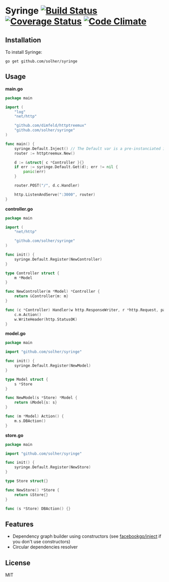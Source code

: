 # Syringe [![Build Status](https://travis-ci.org/solher/syringe.svg?branch=master)](https://travis-ci.org/solher/syringe) [![Coverage Status](https://coveralls.io/repos/solher/syringe/badge.svg?branch=master&service=github)](https://coveralls.io/github/solher/syringe?branch=master) [![Code Climate](https://codeclimate.com/github/solher/syringe/badges/gpa.svg)](https://codeclimate.com/github/solher/syringe)


## Installation

To install Syringe:

    go get github.com/solher/syringe

## Usage

**main.go**

```go
package main

import (
	"log"
	"net/http"

	"github.com/dimfeld/httptreemux"
	"github.com/solher/syringe"
)

func main() {
	syringe.Default.Inject() // The Default var is a pre-instanciated injector
	router := httptreemux.New()

	d := &struct{ c *Controller }{}
	if err := syringe.Default.Get(d); err != nil {
		panic(err)
	}

	router.POST("/", d.c.Handler)

	http.ListenAndServe(":3000", router)
}
```

**controller.go**

```go
package main

import (
	"net/http"

	"github.com/solher/syringe"
)

func init() {
	syringe.Default.Register(NewController)
}

type Controller struct {
	m *Model
}

func NewController(m *Model) *Controller {
	return &Controller{m: m}
}

func (c *Controller) Handler(w http.ResponseWriter, r *http.Request, params map[string]string) {
	c.m.Action()
	w.WriteHeader(http.StatusOK)
}
```

**model.go**

```go
package main

import "github.com/solher/syringe"

func init() {
	syringe.Default.Register(NewModel)
}

type Model struct {
	s *Store
}

func NewModel(s *Store) *Model {
	return &Model{s: s}
}

func (m *Model) Action() {
	m.s.DBAction()
}

```

**store.go**

```go
package main

import "github.com/solher/syringe"

func init() {
	syringe.Default.Register(NewStore)
}

type Store struct{}

func NewStore() *Store {
	return &Store{}
}

func (s *Store) DBAction() {}

```

## Features

- Dependency graph builder using constructors (see [facebookgo/inject](https://github.com/facebookgo/inject) if you don't use constructors)
- Circular dependencies resolver

## License

MIT
